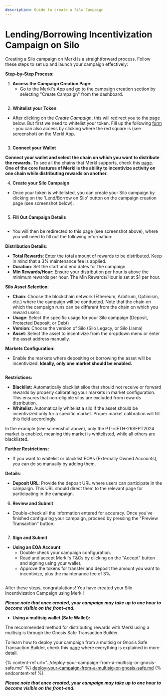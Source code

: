 ```yaml
---
description: Guide to create a Silo Campaign
---
```


# Lending/Borrowing Incentivization Campaign on Silo

Creating a Silo campaign on Merkl is a straightforward process. Follow these steps to set up and launch your campaign effectively:

**Step-by-Step Process:**

1. **Access the Campaign Creation Page**:
   * Go to the Merkl's App and go to the campaign creation section by selecting "Create Campaign" from the dashboard.

<figure><img src="../../.gitbook/assets/create-campaign-screenshot.png" alt=""><figcaption></figcaption></figure>

2. **Whitelist your Token**

* After clicking on the _Create Campaign_, this will redirect you to the page below. But first we need to whitelist your token. Fill up the following [form](https://tally.so/r/3y2bqx) - you can also access by clicking where the red square is (see screenshot) on the Merkl App.

<figure><img src="../../.gitbook/assets/whitelist-token-screenshot.png" alt=""><figcaption></figcaption></figure>

3. **Connect your Wallet**

**Connect your wallet and select the chain on which you want to distribute the rewards.** To see all the chains that Merkl supports, check this [page](https://app.merkl.xyz/integrations). **One of the core features of Merkl is the ability to incentivize activity on one chain while distributing rewards on another.**

4. **Create your Silo Campaign**

* Once your token is whitelisted, you can create your Silo campaign by clicking on the 'Lend/Borrow on Silo' button on the campaign creation page (see screenshot below).

<figure><img src="../../.gitbook/assets/silo-campaign-create.png" alt=""><figcaption></figcaption></figure>

5. **Fill Out Campaign Details**

<figure><img src="../../.gitbook/assets/silo-fill-out-campaign-details.png" alt=""><figcaption></figcaption></figure>

* You will then be redirected to this page (see screenshot above), where you will need to fill out the following information:

**Distribution Details**:

* **Total Rewards**: Enter the total amount of rewards to be distributed. Keep in mind that a 3% maintenance fee is applied.
* **Duration**: Set the start and end dates for the campaign.
* **Min Rewards/Hour**: Ensure your distribution per hour is above the minimum rewards per hour. The Min Rewards/Hour is set at $1 per hour.

**Silo Asset Selection**:

* **Chain**: Choose the blockchain network (Ethereum, Arbitrum, Optimism, etc.) where the campaign will be conducted. Note that the chain on which the campaign runs can be different from the chain on which you reward users.
* **Usage**: Select the specific usage for your Silo campaign (Deposit, Protected Deposit, or Debt)
* **Version**: Choose the version of Silo (Silo Legacy, or Silo Llama)
* **Asset**: Select the asset to incentivize from the dropdown menu or enter the asset address manually.

**Markets Configuration**:

* Enable the markets where depositing or borrowing the asset will be incentivized. **Ideally, only one market should be enabled.**

<figure><img src="../../.gitbook/assets/silo-market-configuration.png" alt=""><figcaption></figcaption></figure>

**Restrictions:**

* **Blacklist:** Automatically blacklist silos that should not receive or forward rewards by properly calibrating your markets in market configuration. This ensures that non-eligible silos are excluded from rewards distribution.
* **Whitelist:** Automatically whitelist a silo if the asset should be incentivized only for a specific market. Proper market calibration will fill this field accordingly.

In the example (see screenshot above), only the PT-rsETH-26SEPT2024 market is enabled, meaning this market is whitelisted, while all others are blacklisted.

**Further Restrictions:**

* If you want to whitelist or blacklist EOAs (Externally Owned Accounts), you can do so manually by adding them.

**Details**:

* **Deposit URL**: Provide the deposit URL where users can participate in the campaign. This URL should direct them to the relevant page for participating in the campaign.

6. **Review and Submit**

* Double-check all the information entered for accuracy. Once you've finished configuring your campaign, proceed by pressing the "Preview Transaction" button.

<figure><img src="../../.gitbook/assets/silo-preview-transaction.png" alt=""><figcaption></figcaption></figure>

7. **Sign and Submit**

* **Using an EOA Account**:
  * Double-check your campaign configuration.
  * Read and accept Merkl's T\&Cs by clicking on the "Accept" button and signing using your wallet.
  * Approve the tokens for transfer and deposit the amount you want to incentivize, plus the maintenance fee of 3%.

<figure><img src="../../.gitbook/assets/silo-accept+approve+deposit.png" alt=""><figcaption></figcaption></figure>

After these steps, congratulations! You have created your Silo Incentivization Campaign using Merkl!

_**Please note that once created, your campaign may take up to one hour to become visible on the front-end.**_

* **Using a multisig wallet (Safe Wallet):**

The recommended method for distributing rewards with Merkl using a multisig is through the Gnosis Safe Transaction Builder.

To learn how to deploy your campaign from a multisig or Gnosis Safe Transaction Builder, check this [page](../deploy-your-campaign-from-a-multisig-or-gnosis-safe.md) where everything is explained in more detail.

{% content-ref url="../deploy-your-campaign-from-a-multisig-or-gnosis-safe.md" %}
[deploy-your-campaign-from-a-multisig-or-gnosis-safe.md](../deploy-your-campaign-from-a-multisig-or-gnosis-safe.md)
{% endcontent-ref %}

_**Please note that once created, your campaign may take up to one hour to become visible on the front-end.**_
